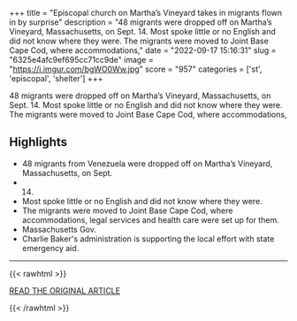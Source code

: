 +++
title = "Episcopal church on Martha’s Vineyard takes in migrants flown in by surprise"
description = "48 migrants were dropped off on Martha’s Vineyard, Massachusetts, on Sept. 14. Most spoke little or no English and did not know where they were. The migrants were moved to Joint Base Cape Cod, where accommodations,"
date = "2022-09-17 15:16:31"
slug = "6325e4afc9ef695cc71cc9de"
image = "https://i.imgur.com/bgWO0Ww.jpg"
score = "957"
categories = ['st', 'episcopal', 'shelter']
+++

48 migrants were dropped off on Martha’s Vineyard, Massachusetts, on Sept. 14. Most spoke little or no English and did not know where they were. The migrants were moved to Joint Base Cape Cod, where accommodations,

## Highlights

- 48 migrants from Venezuela were dropped off on Martha’s Vineyard, Massachusetts, on Sept.
- 14.
- Most spoke little or no English and did not know where they were.
- The migrants were moved to Joint Base Cape Cod, where accommodations, legal services and health care were set up for them.
- Massachusetts Gov.
- Charlie Baker's administration is supporting the local effort with state emergency aid.

---

{{< rawhtml >}}
  <p class="article-category">
    <a target="_blank" href="https://www.episcopalnewsservice.org/2022/09/16/episcopal-church-on-marthas-vineyard-takes-in-migrants-flown-in-by-surprise/?fbclid=IwAR0u0zgV1eWBIq2BfDJPnQGl2famMOi90yBnPySGWARk2FePhph2pGFEp-A">READ THE ORIGINAL ARTICLE</a>
  </p>
{{< /rawhtml >}}
